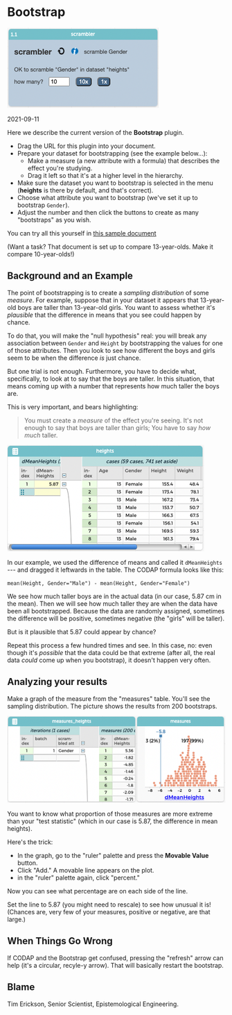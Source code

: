 # Bootstrap

![bootstrap picture](help/art/bootstrap-plugin-basic.png)

2021-09-11

Here we describe the current version of the **Bootstrap** plugin.

* Drag the URL for this plugin into your document.
* Prepare your dataset for bootstrapping (see the example below...):
    * Make a measure (a new attribute with a formula) that describes the effect you're studying.
    * Drag it left so that it's at a higher level in the hierarchy.
* Make sure the dataset you want to bootstrap is selected in the menu (**heights** is there by default, and that's correct).
* Choose what attribute you want to bootstrap (we've set it up to bootstrap `Gender`).
* Adjust the number and then click the buttons to create as many "bootstraps" as you wish.

You can try all this yourself in [this sample document](https://codap.concord.org/releases/latest/static/dg/en/cert/index.html#shared=https%3A%2F%2Fcfm-shared.concord.org%2FjEeBNIbK29v5XwtZdmhy%2Ffile.json)

(Want a task? That document is set up to compare 13-year-olds. Make it compare 10-year-olds!)

## Background and an Example

The point of bootstrapping is to create a _sampling distribution_ of some _measure_. 
For example, suppose that in your dataset it appears that 13-year-old boys are taller than 13-year-old girls.
You want to assess whether it's _plausible_ that the difference in means that you see could happen by chance.

To do that, you will make the "null hypothesis" real: 
you will break any association between `Gender` and `Height` by bootstrapping the values for one of those attributes.
Then you look to see how different the boys and girls seem to be when the difference _is_ just chance.

But one trial is not enough. Furthermore, you have to decide what, specifically, to look at to say that the boys are taller.
In this situation, that means coming up with a number that represents how much taller the boys are. 

This is very important, and bears highlighting:

> You must create a _measure_ of the effect you're seeing. It's not enough to say that boys are taller than girls;
> You have to say _how much_ taller.
> 

![bootstrap data](help/art/bootstrap-data-table.png)

In our example, we used the difference of means and called it `dMeanHeights` ---
and dragged it leftwards in the table.
The CODAP formula looks like this:

```
mean(Height, Gender="Male") - mean(Height, Gender="Female")
```

We see how much taller boys are in the actual data (in our case, 5.87 cm in the mean).
Then we will see how much taller they are when the data have been all bootstrapped. 
Because the data are randomly assigned, sometimes the difference will be positive, sometimes negative (the "girls" will be taller).

But is it plausible that 5.87 could appear by chance?

Repeat this process a few hundred times and see.
In this case, no: even though it's _possible_ that the data could be that extreme
(after all, the real data _could_ come up when you bootstrap),
it doesn't happen very often.


## Analyzing your results

Make a graph of the measure from the "measures" table.
You'll see the sampling distribution.
The picture shows the results from 200 bootstraps. 

![bootstrap measures](help/art/bootstrap-measures.png)

You want to know what proportion of those measures are more extreme than your "test statistic" 
(which in our case is 5.87, the difference in mean heights).

Here's the trick:

* In the graph, go to the "ruler" palette and press the **Movable Value** button. 
* Click "Add." A movable line appears on the plot.
* in the "ruler" palette again, click "percent."

Now you can see what percentage are on each side of the line.

Set the line to 5.87 (you might need to rescale) to see how unusual it is!
(Chances are, very few of your measures, positive or negative, are that large.)

## When Things Go Wrong

If CODAP and the Bootstrap get confused, pressing the "refresh" arrow can help (it's a circular, recyle-y arrow). 
That will basically restart the bootstrap.

## Blame
Tim Erickson, Senior Scientist, Epistemological Engineering.
